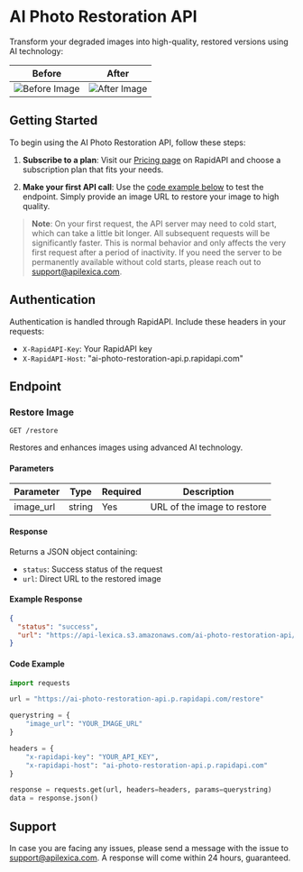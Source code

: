 # AI Photo Restoration API

Transform your degraded images into high-quality, restored versions using AI technology:

| Before                                                            | After                                                                      |
| ----------------------------------------------------------------- | -------------------------------------------------------------------------- |
| ![Before Image](https://api-lexica.s3.us-east-1.amazonaws.com/examples/0014.jpg) | ![After Image](https://api-lexica.s3.amazonaws.com/ai-photo-restoration-api/baa747c8-e5d3-43b3-b436-d4ff7ed8bdee.png) |

## Getting Started

To begin using the AI Photo Restoration API, follow these steps:

1. **Subscribe to a plan**: Visit our [Pricing page](https://rapidapi.com/arxivgpt-arxivgpt-default/api/ai-photo-restoration-api/pricing) on RapidAPI and choose a subscription plan that fits your needs.

2. **Make your first API call**: Use the [code example below](#code-example) to test the endpoint. Simply provide an image URL to restore your image to high quality.

> **Note**: On your first request, the API server may need to cold start, which can take a little bit longer. All subsequent requests will be significantly faster. This is normal behavior and only affects the very first request after a period of inactivity. If you need the server to be permanently available without cold starts, please reach out to support@apilexica.com.

## Authentication

Authentication is handled through RapidAPI. Include these headers in your requests:

- `X-RapidAPI-Key`: Your RapidAPI key
- `X-RapidAPI-Host`: "ai-photo-restoration-api.p.rapidapi.com"

## Endpoint

### Restore Image

```
GET /restore
```

Restores and enhances images using advanced AI technology.

#### Parameters

| Parameter | Type   | Required | Description                 |
| --------- | ------ | -------- | --------------------------- |
| image_url | string | Yes      | URL of the image to restore |

#### Response

Returns a JSON object containing:

- `status`: Success status of the request
- `url`: Direct URL to the restored image

#### Example Response

```json
{
  "status": "success",
  "url": "https://api-lexica.s3.amazonaws.com/ai-photo-restoration-api/baa747c8-e5d3-43b3-b436-d4ff7ed8bdee.png"
}
```

#### Code Example

```python
import requests

url = "https://ai-photo-restoration-api.p.rapidapi.com/restore"

querystring = {
    "image_url": "YOUR_IMAGE_URL"
}

headers = {
    "x-rapidapi-key": "YOUR_API_KEY",
    "x-rapidapi-host": "ai-photo-restoration-api.p.rapidapi.com"
}

response = requests.get(url, headers=headers, params=querystring)
data = response.json()
```

## Support

In case you are facing any issues, please send a message with the issue to support@apilexica.com. A response will come within 24 hours, guaranteed.